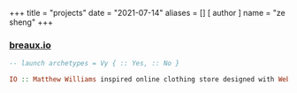 +++
title = "projects"
date = "2021-07-14"
aliases = []
[ author ]
  name = "ze sheng"
+++

### [breaux.io](https://github.com/zes1092/breaux.io/)
```hs
-- launch archetypes = Vy { :: Yes, :: No }

IO :: Matthew Williams inspired online clothing store designed with Webflow and Figma
```
